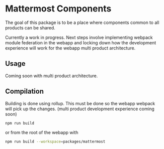 # Mattermost Components

The goal of this package is to be a place where components common to all products can be shared.

Currently a work in progress. Next steps involve implementing webpack module federation in the webapp and locking down how the development experience will work for the webapp multi product architecture.

## Usage

Coming soon with multi product architecture.

## Compilation

Building is done using rollup. This must be done so the webapp webpack will pick up the changes. (multi product development experience coming soon)

```bash
npm run build
```

or from the root of the webapp with

```bash
npm run build --workspace=packages/mattermost
```

